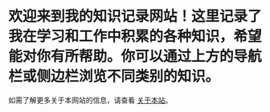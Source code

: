 # 欢迎来到我的知识记录网站！这里记录了我在学习和工作中积累的各种知识，希望能对你有所帮助。你可以通过上方的导航栏或侧边栏浏览不同类别的知识。
如需了解更多关于本网站的信息，请查看 [关于本站](/about.html)。